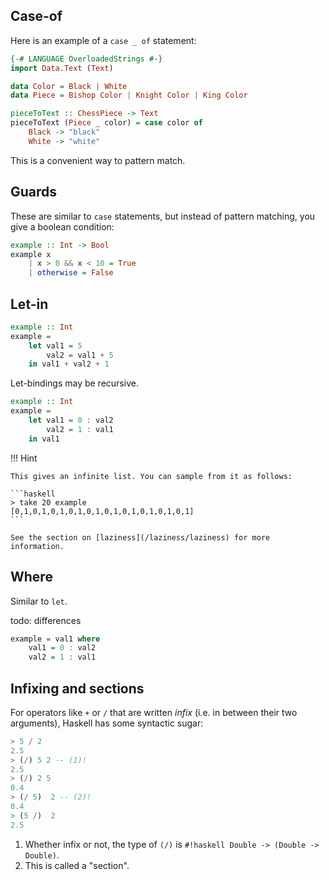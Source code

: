 ## Case-of

Here is an example of a `case _ of` statement:

```haskell hl_lines="8 9 10"
{-# LANGUAGE OverloadedStrings #-}
import Data.Text (Text)

data Color = Black | White
data Piece = Bishop Color | Knight Color | King Color

pieceToText :: ChessPiece -> Text
pieceToText (Piece _ color) = case color of 
    Black -> "black"
    White -> "white"   
```

This is a convenient way to pattern match.


## Guards

These are similar to `case` statements, but instead of pattern matching, you give a boolean condition:

```haskell
example :: Int -> Bool
example x 
    | x > 0 && x < 10 = True
    | otherwise = False
```

## Let-in


```haskell
example :: Int
example = 
    let val1 = 5 
        val2 = val1 + 5
    in val1 + val2 + 1 
```

Let-bindings may be recursive.

```haskell
example :: Int
example = 
    let val1 = 0 : val2
        val2 = 1 : val1
    in val1
```

!!! Hint 

    This gives an infinite list. You can sample from it as follows:

    ```haskell
    > take 20 example
    [0,1,0,1,0,1,0,1,0,1,0,1,0,1,0,1,0,1,0,1]
    ```

    See the section on [laziness](/laziness/laziness) for more information.

## Where

Similar to `let`. 

todo: differences

```haskell
example = val1 where
    val1 = 0 : val2
    val2 = 1 : val1
```

## Infixing and sections

For operators like `+` or `/` that are written *infix* (i.e. in between their two arguments), Haskell has some syntactic sugar:

```haskell title="repl example"
> 5 / 2
2.5
> (/) 5 2 -- (1)!
2.5
> (/) 2 5
0.4
> (/ 5)  2 -- (2)!
0.4
> (5 /)  2
2.5
```

1. Whether infix or not, the type of `(/)` is `#!haskell Double -> (Double -> Double)`.
2. This is called a "section".